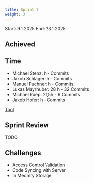 ```yaml
---
title: Sprint 7
weight: 3
---
```


<title>{{.Title}}</title>

Start: 9.1.2025
End: 23.1.2025

## Achieved

## Time
- Michael Stenz: h - Commits
- Jakob Schlager: h - Commits
- Manuel Puchner: h -  Commits
- Lukas Mayrhuber: 28 h - 32 Commits
- Michael Ruep: 21,5h - 9 Commits
- Jakob Hofer: h - Commits
  
[Tool](https://timetracking.websters.at)

## Sprint Review
TODO


## Challenges
- Access Control Validation
- Code Syncing with Server
- In Meomry Storage
